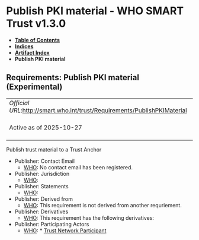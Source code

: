 # Publish PKI material - WHO SMART Trust v1.3.0

* [**Table of Contents**](toc.md)
* [**Indices**](indices.md)
* [**Artifact Index**](artifacts.md)
* **Publish PKI material**

## Requirements: Publish PKI material (Experimental) 

| | |
| :--- | :--- |
| *Official URL*:http://smart.who.int/trust/Requirements/PublishPKIMaterial | *Version*:1.3.0 |
| Active as of 2025-10-27 | *Computable Name*:Publish Public Keys |

 
Publish trust material to a Trust Anchor 

* Publisher: Contact Email
  * [WHO](http://who.int): No contact email has been registered.
* Publisher: Jurisdiction
  * [WHO](http://who.int): 
* Publisher: Statements
  * [WHO](http://who.int): 
* Publisher: Derived from
  * [WHO](http://who.int): This requirement is not derived from another requriement.
* Publisher: Derivatives
  * [WHO](http://who.int): This requirement has the following derivatives:
* Publisher: Participating Actors
  * [WHO](http://who.int): * [Trust Network Participant](ActorDefinition-TrustNetworkParticipant.md)


